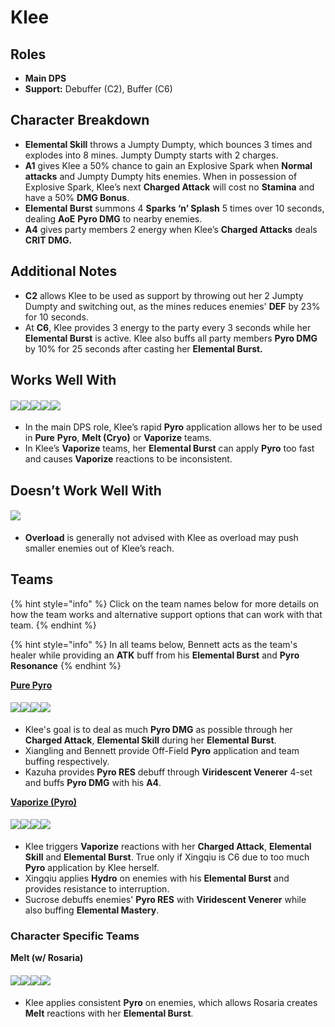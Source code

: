 # Klee

## Roles

* **Main DPS**
* **Support:** Debuffer (C2), Buffer (C6)

## Character Breakdown

* **Elemental Skill** throws a Jumpty Dumpty, which bounces 3 times and explodes into 8 mines. Jumpty Dumpty starts with 2 charges.
* **A1** gives Klee a 50% chance to gain an Explosive Spark when **Normal attacks** and Jumpty Dumpty hits enemies. When in possession of Explosive Spark, Klee’s next **Charged Attack** will cost no **Stamina** and have a 50% **DMG Bonus**.
* **Elemental Burst** summons 4 **Sparks ‘n’ Splash** 5 times over 10 seconds, dealing **AoE** **Pyro DMG** to nearby enemies.
* **A4** gives party members 2 energy when Klee’s **Charged Attacks** deals **CRIT DMG.**

## Additional Notes

* **C2** allows Klee to be used as support by throwing out her 2 Jumpty Dumpty and switching out, as the mines reduces enemies' **DEF** by 23% for 10 seconds.
* At **C6**, Klee provides 3 energy to the party every 3 seconds while her **Elemental Burst** is active. Klee also buffs all party members **Pyro DMG** by 10% for 25 seconds after casting her **Elemental Burst.**

## Works Well With

#### ![](../../.gitbook/assets/Element\_Anemo.webp)![](../../.gitbook/assets/Element\_Cryo.webp)![](../../.gitbook/assets/Element\_Hydro.webp)![](../../.gitbook/assets/Element\_Pyro.webp)![](../../.gitbook/assets/Element\_Geo.webp)

* In the main DPS role, Klee’s rapid **Pyro** application allows her to be used in **Pure** **Pyro**, **Melt (Cryo)** or **Vaporize** teams.
* In Klee’s **Vaporize** teams, her **Elemental Burst** can apply **Pyro** too fast and causes **Vaporize** reactions to be inconsistent.

## Doesn’t Work Well With

#### ![](../../.gitbook/assets/Element\_Electro.webp)

* **Overload** is generally not advised with Klee as overload may push smaller enemies out of Klee’s reach.

## Teams

{% hint style="info" %}
Click on the team names below for more details on how the team works and alternative support options that can work with that team.
{% endhint %}

{% hint style="info" %}
In all teams below, Bennett acts as the team's healer while providing an **ATK** buff from his **Elemental Burst** and **Pyro Resonance**
{% endhint %}

[**Pure Pyro**](../../teams/pure-pyro.md)

#### ![](../../.gitbook/assets/UI\_AvatarIcon\_Klee.png)![](../../.gitbook/assets/UI\_AvatarIcon\_Xiangling.png)![](../../.gitbook/assets/UI\_AvatarIcon\_Kazuha.png)![](../../.gitbook/assets/UI\_AvatarIcon\_Bennett.png)

* Klee's goal is to deal as much **Pyro DMG** as possible through her **Charged Attack**, **Elemental Skill** during her **Elemental Burst**.
* Xiangling and Bennett provide Off-Field **Pyro** application and team buffing respectively.
* Kazuha provides **Pyro RES** debuff through **Viridescent Venerer** 4-set and buffs **Pyro DMG** with his **A4**.

[**Vaporize (Pyro)**](../../teams/reverse-vaporize.md)

#### ![](../../.gitbook/assets/UI\_AvatarIcon\_Klee.png)![](../../.gitbook/assets/UI\_AvatarIcon\_Xingqiu.png)![](../../.gitbook/assets/UI\_AvatarIcon\_Sucrose.png)![](../../.gitbook/assets/UI\_AvatarIcon\_Bennett.png)

* Klee triggers **Vaporize** reactions with her **Charged Attack**, **Elemental Skill** and **Elemental Burst**. True only if Xingqiu is C6 due to too much **Pyro** application by Klee herself.
* Xingqiu applies **Hydro** on enemies with his **Elemental Burst** and provides resistance to interruption.
* Sucrose debuffs enemies' **Pyro RES** with **Viridescent Venerer** while also buffing **Elemental Mastery**.

### Character Specific Teams

**Melt (w/ Rosaria)**

#### ![](../../.gitbook/assets/UI\_AvatarIcon\_Klee.png)![](../../.gitbook/assets/UI\_AvatarIcon\_Rosaria.png)![](../../.gitbook/assets/UI\_AvatarIcon\_Sucrose.png)![](../../.gitbook/assets/UI\_AvatarIcon\_Bennett.png)

* Klee applies consistent **Pyro** on enemies, which allows Rosaria creates **Melt** reactions with her **Elemental Burst**.
